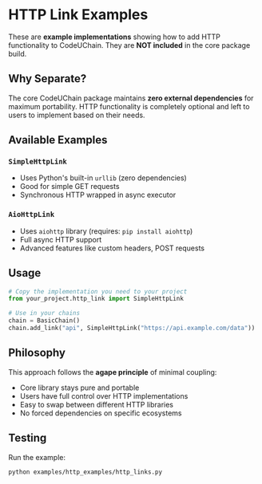 # HTTP Link Examples

These are **example implementations** showing how to add HTTP functionality to CodeUChain. They are **NOT included** in the core package build.

## Why Separate?

The core CodeUChain package maintains **zero external dependencies** for maximum portability. HTTP functionality is completely optional and left to users to implement based on their needs.

## Available Examples

### `SimpleHttpLink`
- Uses Python's built-in `urllib` (zero dependencies)
- Good for simple GET requests
- Synchronous HTTP wrapped in async executor

### `AioHttpLink`
- Uses `aiohttp` library (requires: `pip install aiohttp`)
- Full async HTTP support
- Advanced features like custom headers, POST requests

## Usage

```python
# Copy the implementation you need to your project
from your_project.http_link import SimpleHttpLink

# Use in your chains
chain = BasicChain()
chain.add_link("api", SimpleHttpLink("https://api.example.com/data"))
```

## Philosophy

This approach follows the **agape principle** of minimal coupling:
- Core library stays pure and portable
- Users have full control over HTTP implementations
- Easy to swap between different HTTP libraries
- No forced dependencies on specific ecosystems

## Testing

Run the example:
```bash
python examples/http_examples/http_links.py
```